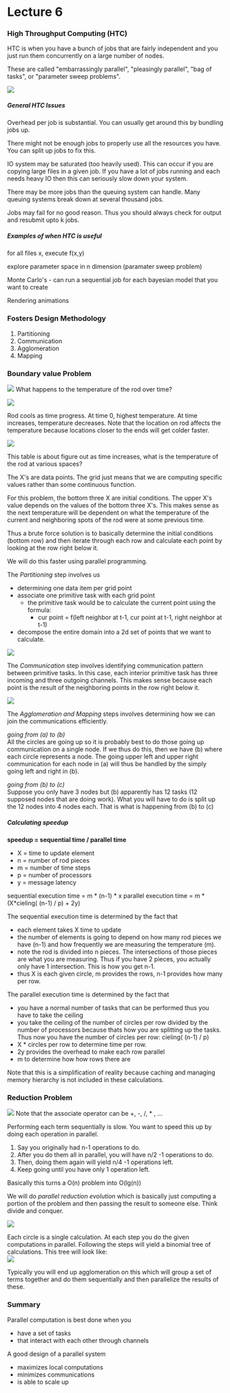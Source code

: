 Lecture 6
==============
### High Throughput Computing (HTC)
HTC is when you have a bunch of jobs that are fairly independent and you just run them concurrently on a large number of nodes.

These are called "embarrassingly parallel", "pleasingly parallel", "bag of tasks", or "parameter sweep problems".

![](lecture_6/9eded1e7adf6c0822f653773b475c879.png)

##### General HTC Issues
Overhead per job is substantial. You can usually get around this by bundling jobs up.

There might not be enough jobs to properly use all the resources you have. You can split up jobs to fix this.

IO system may be saturated (too heavily used). This can occur if you are copying large files in a given job. If you have a lot of jobs running and each needs heavy IO then this can seriously slow down your system.

There may be more jobs than the queuing system can handle. Many queuing systems break down at several thousand jobs.

Jobs may fail for no good reason. Thus you should always check for output and resubmit upto k jobs.  

##### Examples of when HTC is useful
for all files x, execute f(x,y)

explore parameter space in n dimension (paramater sweep problem)

Monte Carlo's - can run a sequential job for each bayesian model that you want to create

Rendering animations

### Fosters Design Methodology
1. Partitioning
2. Communication
3. Agglomeration
4. Mapping

### Boundary value Problem
![](lecture_6/74cf5ec34f259bc8d366027225b700c4.png)
What happens to the temperature of the rod over time?

![](lecture_6/8f65c2ce46c073ebca83f89851f1ff82.png)

Rod cools as time progress. At time 0, highest temperature. At time increases, temperature decreases. Note that the location on rod affects the temperature because locations closer to the ends will get colder faster.


![](lecture_6/d5b0e871334121a05de68f8dc7d451bd.png)

This table is about figure out as time increases, what is the temperature of the rod at various spaces?

The X's are data points. The grid just means that we are computing specific values rather than some continuous function.

For this problem, the bottom three X are initial conditions. The upper X's value depends on the values of the bottom three X's. This makes sense as the next temperature will be dependent on what the temperature of the current and neighboring spots of the rod were at some previous time.

Thus a brute force solution is to basically determine the initial conditions (bottom row) and then iterate through each row and calculate each point by looking at the row right below it.

We will do this faster using parallel programming.

The *Partitioning* step involves us
* determining one data item per grid point
* associate one primitive task with each grid point
  * the primitive task would be to calculate the current point using the formula:
    * cur point = f(left neighbor at t-1, cur point at t-1, right neighbor at t-1)
* decompose the entire domain into a 2d set of points that we want to calculate.

![](lecture_6/5306ed1e510aacc6f16b2df49b50247a.png)

The *Communication* step involves identifying communication pattern between primitive tasks. In this case, each interior primitive task has three incoming and three outgoing channels. This makes sense because each point is the result of the neighboring points in the row right below it.

![](lecture_6/b3e2367499646ebab9c0dc62adc2e494.png)

The *Agglomeration and Mapping* steps involves determining how we can join the communications efficiently.

*going from (a) to (b)*  
All the circles are going up so it is probably best to do those going up communication on a single node. If we thus do this, then we have (b) where each circle represents a node. The going upper left and upper right communication for each node in (a) will thus be handled by the simply going left and right in (b).

*going from (b) to (c)*  
Suppose you only have 3 nodes but (b) apparently has 12 tasks (12 supposed nodes that are doing work). What you will have to do is split up the 12 nodes into 4 nodes each. That is what is happening from (b) to (c)

##### Calculating speedup
**speedup = sequential time / parallel time**


* X = time to update element
* n = number of rod pieces
* m = number of time steps
* p = number of processors
* y = message latency

sequential execution time = m * (n-1) * x
parallel execution time = m * (X*cieling( (n-1) / p) + 2y)

The sequential execution time is determined by the fact that
* each element takes X time to update
* the number of elements is going to depend on how many rod pieces we have (n-1) and how frequently we are measuring the temperature (m).
* note the rod is divided into n pieces. The intersections of those pieces are what you are measuring. Thus if you have 2 pieces, you actually only have 1 intersection. This is how you get n-1.  
* thus X is each given circle, m provides the rows, n-1 provides how many per row.  

The parallel execution time is determined by the fact that
* you have a normal number of tasks that can be performed thus you have to take the ceiling
* you take the ceiling of the number of circles per row divided by the number of processors because thats how you are splitting up the tasks. Thus now you have the number of circles per row: cieling( (n-1) / p)
* X * circles per row  to determine time per row.
* 2y provides the overhead to make each row parallel
* m to determine how how rows there are  


Note that this is a simplification of reality because caching and managing memory hierarchy is not included in these calculations.


### Reduction Problem

![](lecture_6/5436a0e6afd081b53604e8ff5d9c340a.png)
Note that the associate operator can be +, -, /, * , ...

Performing each term sequentially is slow. You want to speed this up by doing each operation in parallel.

1. Say you originally had n-1 operations to do.
2. After you do them all in parallel, you will have n/2 -1 operations to do.
3. Then, doing them again will yield n/4 -1 operations left.
4. Keep going until you have only 1 operation left.

Basically this turns a O(n) problem into O(lg(n))


We will do *parallel reduction evolution* which is basically just computing a portion of the problem and then passing the result to someone else. Think divide and conquer.

![](lecture_6/27e15af4c81ab7f78c74723819ab1bf8.png)

Each circle is a single calculation. At each step you do the given computations in parallel. Following the steps will yield a binomial tree of calculations. This tree will look like:  
![](lecture_6/c3560c33e53f97f98089fb8c9f6633f8.png)

Typically you will end up agglomeration on this which will group a set of terms together and do them sequentially and then parallelize the results of these.


### Summary

Parallel computation is best done when you
* have a set of tasks
* that interact with each other through channels

A good design of a parallel system
* maximizes local computations
* minimizes communications
* is able to scale up
